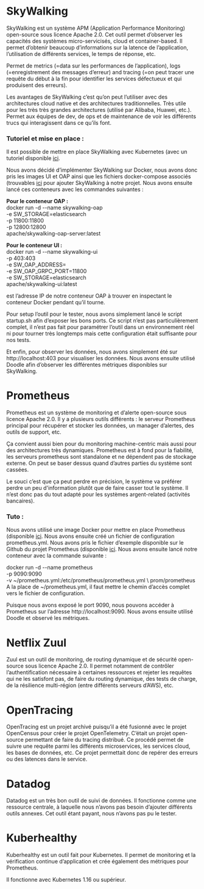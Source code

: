 # SkyWalking
SkyWalking est un système APM (Application Performance Monitoring) open-source sous licence Apache 2.0. Cet outil permet d’observer les capacités des systèmes micro-servicisés, cloud et container-based. Il permet d’obtenir beaucoup d’informations sur la latence de l’application, l’utilisation de différents services, le temps de réponse, etc. 

Permet de metrics (=data sur les performances de l’application), logs (=enregistrement des messages d’erreur) and tracing (=on peut tracer une requête du début à la fin pour identifier les services défectueux et qui produisent des erreurs). 

Les avantages de SkyWalking c’est qu’on peut l’utiliser avec des architectures cloud native et des architectures traditionnelles. Très utile pour les très très grandes architectures (utilisé par Alibaba, Huawei, etc.). Permet aux équipes de dev, de ops et de maintenance de voir les différents trucs qui interagissent dans ce qu’ils font.  

### Tutoriel et mise en place :  

Il est possible de mettre en place SkyWalking avec Kubernetes (avec un tutoriel disponible [ici](https://amjadhussain3751.medium.com/step-by-step-detailed-guide-to-setup-apache-skywalking-on-kubernetes-8369e3d93242).

Nous avons décidé d’implémenter SkyWalking sur Docker, nous avons donc pris les images UI et OAP ainsi que les fichiers docker-compose associés (trouvables [ici](https://github.com/apache/skywalking/tree/33402ce87d4ac8f378f92ab36544b6af18ff0bc6/docker) pour ajouter SkyWalking à notre projet. Nous avons ensuite lancé ces conteneurs avec les commandes suivantes : 

**Pour le conteneur OAP :**  
docker run -d --name skywalking-oap \
  -e SW_STORAGE=elasticsearch \
  -p 11800:11800 \
  -p 12800:12800 \
  apache/skywalking-oap-server:latest

**Pour le conteneur UI :**  
docker run -d --name skywalking-ui \
  -p 403:403 \
  -e SW_OAP_ADDRESS=<IP OAP> \
  -e SW_OAP_GRPC_PORT=11800 \
  -e SW_STORAGE=elasticsearch \
  apache/skywalking-ui:latest

<IP OAP> est l’adresse IP de notre conteneur OAP à trouver en inspectant le conteneur Docker pendant qu’il tourne. 

Pour setup l’outil pour le tester, nous avons simplement lancé le script startup.sh afin d’exposer les bons ports. Ce script n’est pas particulièrement complet, il n’est pas fait pour paramétrer l’outil dans un environnement réel ni pour tourner très longtemps mais cette configuration était suffisante pour nos tests. 

Et enfin, pour observer les données, nous avons simplement été sur http://localhost:403 pour visualiser les données. Nous avons ensuite utilisé Doodle afin d’observer les différentes métriques disponibles sur SkyWalking.




# Prometheus
Prometheus est un système de monitoring et d’alerte open-source sous licence Apache 2.0. Il y a plusieurs outils différents : le serveur Prometheus principal pour récupérer et stocker les données, un manager d’alertes, des outils de support, etc. 

Ça convient aussi bien pour du monitoring machine-centric mais aussi pour des architectures très dynamiques. Prometheus est à fond pour la fiabilité, les serveurs prometheus sont standalone et ne dépendent pas de stockage externe. On peut se baser dessus quand d’autres parties du système sont cassées.

Le souci c’est que ça peut perdre en précision, le système va préférer perdre un peu d'information plutôt que de faire casser tout le système. Il n’est donc pas du tout adapté pour les systèmes argent-related (activités bancaires). 

### Tuto : 

Nous avons utilisé une image Docker pour mettre en place Prometheus (disponible [ici](https://prometheus.io/docs/prometheus/latest/installation/). Nous avons ensuite créé un fichier de configuration prometheus.yml. Nous avons pris le fichier d’exemple disponible sur le Github du projet Prometheus (disponible [ici](https://github.com/prometheus/prometheus/blob/main/documentation/examples/prometheus.yml). Nous avons ensuite lancé notre conteneur avec la commande suivante : 

docker run -d --name prometheus \
  -p 9090:9090 \
  -v ~/prometheus.yml:/etc/prometheus/prometheus.yml \ prom/prometheus
A la place de ~/prometheus.yml, il faut mettre le chemin d’accès complet vers le fichier de configuration. 

Puisque nous avons exposé le port 9090, nous pouvons accéder à Prometheus sur l’adresse http://localhost:9090. Nous avons ensuite utilisé Doodle et observé les métriques.


# Netflix Zuul
Zuul est un outil de monitoring, de routing dynamique et de sécurité open-source sous licence Apache 2.0. Il permet notamment de contrôler l’authentification nécessaire à certaines ressources et rejeter les requêtes qui ne les satisfont pas, de faire du routing dynamique, des tests de charge, de la résilience multi-région (entre différents serveurs d’AWS), etc. 

# OpenTracing
OpenTracing est un projet archivé puisqu’il a été fusionné avec le projet OpenCensus pour créer le projet OpenTelemetry. C’était un projet open-source permettant de faire du tracing distribué. Ce procédé permet de suivre une requête parmi les différents microservices, les services cloud, les bases de données, etc. Ce projet permettait donc de repérer des erreurs ou des latences dans le service.

# Datadog
Datadog est un très bon outil de suivi de données. Il fonctionne comme une ressource centrale, à laquelle nous n’avons pas besoin d’ajouter différents outils annexes. 
Cet outil étant payant, nous n’avons pas pu le tester.

# Kuberhealthy
Kuberhealthy est un outil fait pour Kubernetes. Il permet de monitoring et la vérification continue d’application et crée également des métriques pour Prometheus.  

Il fonctionne avec Kubernetes 1.16 ou supérieur. 


